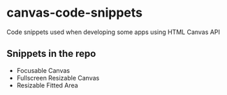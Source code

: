 # canvas-code-snippets
Code snippets used when developing some apps using HTML Canvas API

## Snippets in the repo
- Focusable Canvas
- Fullscreen Resizable Canvas
- Resizable Fitted Area